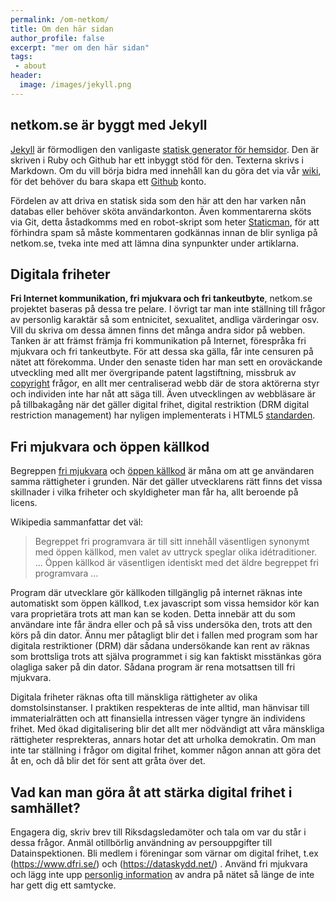 ```yaml
---
permalink: /om-netkom/
title: Om den här sidan
author_profile: false
excerpt: "mer om den här sidan"
tags:
 - about
header:
  image: /images/jekyll.png
---
```


## netkom.se är byggt med Jekyll

[Jekyll](https://jekyllrb.com/) är förmodligen den vanligaste [statisk generator för hemsidor](https://en.wikipedia.org/wiki/Jekyll_(software)). Den är skriven i Ruby och Github har ett inbyggt stöd för den. Texterna skrivs i Markdown. Om du vill börja bidra med innehåll kan du göra det via vår [wiki](https://github.com/ojn/www.netkom.se/wiki), för det behöver du bara skapa ett [Github](https://github.com/join) konto. 

Fördelen av att driva en statisk sida som den här att den har varken nån databas eller behöver sköta användarkonton. Även kommentarerna sköts via Git, detta åstadkomms med en robot-skript som heter [Staticman](https://staticman.net/), för att förhindra spam så måste kommentaren godkännas innan de blir synliga på netkom.se, tveka inte med att lämna dina synpunkter under artiklarna.

## Digitala friheter

**Fri Internet kommunikation, fri mjukvara och fri tankeutbyte**, netkom.se projektet baseras på dessa tre pelare. I övrigt tar man inte ställning till frågor av personlig karaktär så som entnicitet, sexualitet, andliga värderingar osv. Vill du skriva om dessa ämnen finns det många andra sidor på webben. Tanken är att främst främja fri kommunikation på Internet, förespråka fri mjukvara och fri tankeutbyte. För att dessa ska gälla, får inte censuren på nätet att förekomma. Under den senaste tiden har man sett en oroväckande utveckling med allt mer övergripande patent lagstiftning, missbruk av [copyright](http://copywrongs.eu) frågor, en allt mer centraliserad webb där de stora aktörerna styr och individen inte har nåt att säga till. Även utvecklingen av webbläsare är på tillbakagång när det gäller digital frihet, digital restriktion (DRM digital restriction management) har nyligen implementerats i HTML5 [standarden](http://boingboing.net/2017/02/13/the-w3c-drm-and-future-of-th.html).

## Fri mjukvara och öppen källkod

Begreppen [fri mjukvara](https://sv.wikipedia.org/wiki/Fri_programvara) och [öppen källkod](https://sv.wikipedia.org/wiki/%C3%96ppen_k%C3%A4llkod) är måna om att ge användaren samma rättigheter i grunden. När det gäller utvecklarens rätt finns det vissa skillnader i vilka friheter och skyldigheter man får ha, allt beroende på licens. 

Wikipedia sammanfattar det väl: 
> Begreppet fri programvara är till sitt innehåll väsentligen synonymt med öppen källkod, men valet av uttryck speglar olika idétraditioner. ... Öppen källkod är väsentligen identiskt med det äldre begreppet fri programvara ...

Program där utvecklare gör källkoden tillgänglig på internet räknas inte automatiskt som öppen källkod, t.ex javascript som vissa hemsidor kör kan vara proprietära trots att man kan se koden. Detta innebär att du som användare inte får ändra eller och på så viss undersöka den, trots att den körs på din dator. Ännu mer påtagligt blir det i fallen med program som har digitala restriktioner (DRM) där sådana undersökande kan rent av räknas som brottsliga trots att själva programmet i sig kan faktiskt misstänkas göra olagliga saker på din dator. Sådana program är rena motsattsen till fri mjukvara. 

Digitala friheter räknas ofta till mänskliga rättigheter av olika domstolsinstanser. I praktiken respekteras de inte alltid, man hänvisar till immaterialrätten och att finansiella intressen väger tyngre än individens frihet. Med ökad digitalisering blir det allt mer nödvändigt att våra mänskliga rättigheter resprekteras, annars hotar det att urholka demokratin. Om man inte tar ställning i frågor om digital frihet, kommer någon annan att göra det åt en, och då blir det för sent att gråta över det.

## Vad kan man göra åt att stärka digital frihet i samhället?

Engagera dig, skriv brev till Riksdagsledamöter och tala om var du står i dessa frågor. Anmäl otillbörlig användning av persouppgifter till Datainspektionen. Bli medlem i föreningar som värnar om digital frihet, t.ex (https://www.dfri.se/) och (https://dataskydd.net/) . Använd fri mjukvara och lägg inte upp [personlig information](https://sv.wikipedia.org/wiki/Personuppgiftslagen) av andra på nätet så länge de inte har gett dig ett samtycke. 


